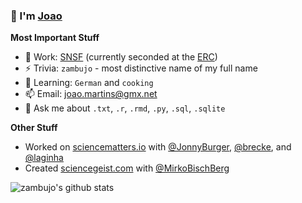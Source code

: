 ### 👋 I'm [Joao](https://en.wikipedia.org/wiki/Jo%C3%A3o)

**Most Important Stuff**

- 🔭 Work: [SNSF](http://www.snf.ch) (currently seconded at the [ERC](https://erc.europa.eu))
- ⚡ Trivia: `zambujo` - most distinctive name of my full name
- 🌱 Learning: `German` and `cooking`
- 📫 Email: [joao.martins@gmx.net](mailto:joao.martins@gmx.net)
- 💬 Ask me about `.txt`, `.r`, `.rmd`, `.py`, `.sql`, `.sqlite`

**Other Stuff**

- Worked on [sciencematters.io](https://github.com/SciMts) with [@JonnyBurger](https://github.com/JonnyBurger), [@brecke](https://github.com/brecke), and [@laginha](https://github.com/laginha)
- Created [sciencegeist.com](https://www.sciencegeist.com) with [@MirkoBischBerg](https://twitter.com/MirkoBischBerg)

![zambujo's github stats](https://github-readme-stats.vercel.app/api?username=zambujo&show_icons=true&hide_border=true)
